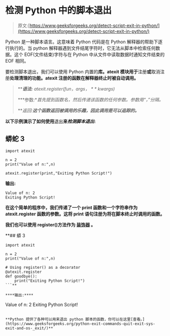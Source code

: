# 检测 Python 中的脚本退出

> 原文:[https://www.geeksforgeeks.org/detect-script-exit-in-python/](https://www.geeksforgeeks.org/detect-script-exit-in-python/)

Python 是一种脚本语言。这意味着 Python 代码是在 Python 解释器的帮助下逐行执行的。当 python 解释器遇到文件结尾字符时，它无法从脚本中检索任何数据。这个 EOF(文件结束)字符与在 Python 中从文件中读取数据时通知文件结束的 EOF 相同。

要检测脚本退出，我们可以使用 Python 内置的[](https://www.geeksforgeeks.org/python-exit-handlers-atexit/)**库。atexit 模块用于**注册**或**取消注册**处理清理的功能。atexit 注册的函数在解释器终止时被自动调用。**

> *****语法:** atexit.register(fun，*args，* * * kwargs)*
> 
> ***参数:**首先提到函数名，然后传递该函数的任何参数。参数用“，”分隔。*
> 
> ***返回:**这个函数返回被调用的乐趣，因此调用是可以追踪的。***

**以下示例演示了如何使用**退出**来*检测脚本退出*:**

## **蟒蛇 3**

```
import atexit

n = 2
print("Value of n:",n)

atexit.register(print,"Exiting Python Script!")
```

****输出:****

```
Value of n: 2
Exiting Python Script! 
```

**在这个简单的程序中，我们传递了一个 print 函数和一个字符串作为 atexit.register 函数的参数。这将 print 语句注册为将在脚本终止时调用的函数。**

**我们也可以使用 register()方法作为 [**装饰器**](https://www.geeksforgeeks.org/decorators-in-python/) 。**

 **## 蟒 3

```
import atexit 

n = 2
print("Value of n:",n)

# Using register() as a decorator 
@atexit.register 
def goodbye(): 
    print("Exiting Python Script!")
```** 

****输出:****

```
Value of n: 2
Exiting Python Script!
```

**Python 提供了各种可以用来退出 python 脚本的函数，你可以在这里[查看。](https://www.geeksforgeeks.org/python-exit-commands-quit-exit-sys-exit-and-os-_exit/)**